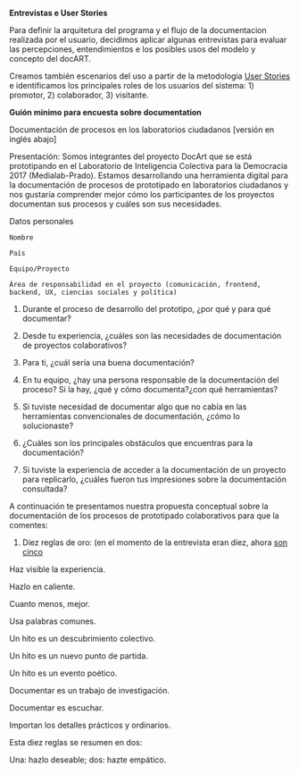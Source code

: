 
**Entrevistas e User Stories** 

Para definir la arquitetura del programa y el flujo de la documentacion realizada por el usuario, decidimos aplicar algunas entrevistas para evaluar las percepciones, entendimientos e los posibles usos del modelo y concepto del docART.

Creamos también escenarios del uso a partir de la metodologia [User Stories](https://en.wikipedia.org/wiki/User_story) e identificamos los principales roles de los usuarios del sistema: 1) promotor, 2) colaborador, 3) visitante.


**Guión minimo para encuesta sobre documentation**
    
Documentación de procesos en los laboratorios ciudadanos
[versión en inglés abajo]
    
Presentación: Somos integrantes del proyecto DocArt que se está prototipando en el  Laboratorio de Inteligencia Colectiva para la Democracia 2017 (Medialab-Prado). Estamos desarrollando una herramienta digital para la documentación de procesos de prototipado en laboratorios ciudadanos y nos gustaría comprender mejor cómo los participantes de los proyectos documentan sus procesos y cuáles son sus necesidades.

Datos personales    

	Nombre

	País

	Equipo/Proyecto

	Área de responsabilidad en el proyecto (comunicación, frontend, backend, UX, ciencias sociales y política)

1. Durante el proceso de desarrollo del prototipo, ¿por qué y para qué documentar? 

2. Desde tu experiencia, ¿cuáles son las necesidades de documentación de proyectos colaborativos?

3. Para ti, ¿cuál sería una buena documentación?

4. En tu equipo, ¿hay una persona responsable de la documentación del proceso? Si la hay, ¿qué y cómo documenta?¿con qué herramientas?

5. Si tuviste necesidad de documentar algo que no cabía en las herramientas convencionales de documentación, ¿cómo lo solucionaste?

6. ¿Cuáles son los principales obstáculos que encuentras para la documentación?

7. Si tuviste la experiencia de acceder a la documentación de un proyecto para replicarlo, ¿cuáles fueron tus impresiones sobre la documentación consultada? 

A continuación te presentamos nuestra propuesta conceptual sobre la documentación de los procesos de prototipado colaborativos para que la comentes:


1) Diez reglas de oro: (en el momento de la entrevista eran diez, ahora [son cinco](https://github.com/docART/documentacion/blob/recipe/prototyping/03_reglas_de_oro.md) 

Haz visible la experiencia.

Hazlo en caliente.

Cuanto menos, mejor. 

Usa palabras comunes. 

Un hito es un descubrimiento colectivo.

Un hito es un nuevo punto de partida.

Un hito es un evento poético. 

Documentar es un trabajo de investigación.

Documentar es escuchar.

Importan los detalles prácticos y ordinarios.

Esta diez reglas se resumen en dos:

Una: hazlo deseable; dos: hazte empático.


